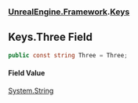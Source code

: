 ### [UnrealEngine.Framework](./UnrealEngine-Framework.md 'UnrealEngine.Framework').[Keys](./Keys.md 'UnrealEngine.Framework.Keys')
## Keys.Three Field
  
```csharp
public const string Three = Three;
```
#### Field Value
[System.String](https://docs.microsoft.com/en-us/dotnet/api/System.String 'System.String')  
